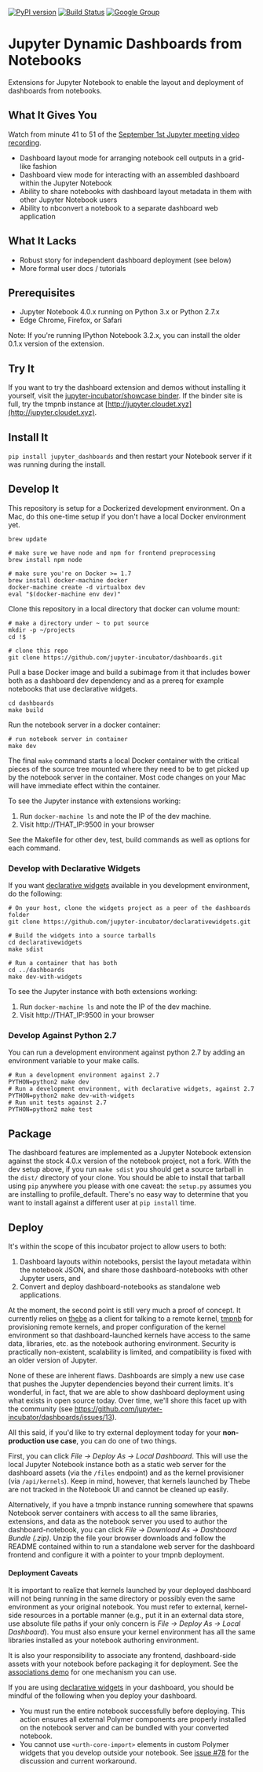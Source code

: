 [![PyPI version](https://badge.fury.io/py/jupyter_dashboards.svg)](https://badge.fury.io/py/jupyter_dashboards) [![Build Status](https://travis-ci.org/jupyter-incubator/dashboards.svg?branch=master)](https://travis-ci.org/jupyter-incubator/dashboards) [![Google Group](https://img.shields.io/badge/-Google%20Group-lightgrey.svg)](https://groups.google.com/forum/#!forum/jupyter)

# Jupyter Dynamic Dashboards from Notebooks

Extensions for Jupyter Notebook to enable the layout and deployment of dashboards from notebooks.

## What It Gives You

Watch from minute 41 to 51 of the [September 1st Jupyter meeting video recording](https://www.youtube.com/watch?v=SJiezXPhVv8).

* Dashboard layout mode for arranging notebook cell outputs in a grid-like fashion
* Dashboard view mode for interacting with an assembled dashboard within the Jupyter Notebook
* Ability to share notebooks with dashboard layout metadata in them with other Jupyter Notebook users
* Ability to nbconvert a notebook to a separate dashboard web application

## What It Lacks

* Robust story for independent dashboard deployment (see below)
* More formal user docs / tutorials

## Prerequisites

* Jupyter Notebook 4.0.x running on Python 3.x or Python 2.7.x
* Edge Chrome, Firefox, or Safari

Note: If you're running IPython Notebook 3.2.x, you can install the older 0.1.x version of the extension.

## Try It

If you want to try the dashboard extension and demos without installing it yourself, visit the [jupyter-incubator/showcase binder](http://mybinder.org/repo/jupyter-incubator/showcase). If the binder site is full, try the tmpnb instance at [http://jupyter.cloudet.xyz](http://jupyter.cloudet.xyz).

## Install It

`pip install jupyter_dashboards` and then restart your Notebook server if it was running during the install.

## Develop It

This repository is setup for a Dockerized development environment. On a Mac, do this one-time setup if you don't have a local Docker environment yet.

```
brew update

# make sure we have node and npm for frontend preprocessing
brew install npm node

# make sure you're on Docker >= 1.7
brew install docker-machine docker
docker-machine create -d virtualbox dev
eval "$(docker-machine env dev)"
```

Clone this repository in a local directory that docker can volume mount:

```
# make a directory under ~ to put source
mkdir -p ~/projects
cd !$

# clone this repo
git clone https://github.com/jupyter-incubator/dashboards.git
```

Pull a base Docker image and build a subimage from it that includes bower both as a dashboard dev dependency and as a prereq for example notebooks that use declarative widgets.

```
cd dashboards
make build
```

Run the notebook server in a docker container:

```
# run notebook server in container
make dev
```

The final `make` command starts a local Docker container with the critical pieces of the source tree mounted where they need to be to get picked up by the notebook server in the container. Most code changes on your Mac will have immediate effect within the container.

To see the Jupyter instance with extensions working:

1. Run `docker-machine ls` and note the IP of the dev machine.
2. Visit http://THAT_IP:9500 in your browser

See the Makefile for other dev, test, build commands as well as options for each command.

### Develop with Declarative Widgets

If you want [declarative widgets](https://github.com/jupyter-incubator/declarativewidgets) available in you development environment, do the following:

```
# On your host, clone the widgets project as a peer of the dashboards folder
git clone https://github.com/jupyter-incubator/declarativewidgets.git

# Build the widgets into a source tarballs
cd declarativewidgets
make sdist

# Run a container that has both
cd ../dashboards
make dev-with-widgets
```

To see the Jupyter instance with both extensions working:

1. Run `docker-machine ls` and note the IP of the dev machine.
2. Visit http://THAT_IP:9500 in your browser

### Develop Against Python 2.7

You can run a development environment against python 2.7 by adding an environment variable to your make calls.

```
# Run a development environment against 2.7
PYTHON=python2 make dev
# Run a development environment, with declarative widgets, against 2.7
PYTHON=python2 make dev-with-widgets
# Run unit tests against 2.7
PYTHON=python2 make test
```

## Package

The dashboard features are implemented as a Jupyter Notebook extension against the stock 4.0.x version of the notebook project, not a fork. With the dev setup above, if you run `make sdist` you should get a source tarball in the `dist/` directory of your clone. You should be able to install that tarball using `pip` anywhere you please with one caveat: the `setup.py` assumes you are installing to profile_default. There's no easy way to determine that you want to install against a different user at `pip install` time.

## Deploy

It's within the scope of this incubator project to allow users to both:

1. Dashboard layouts within notebooks, persist the layout metadata within the notebook JSON, and share those dashboard-notebooks with other Jupyter users, and
2. Convert and deploy dashboard-notebooks as standalone web applications.

At the moment, the second point is still very much a proof of concept. It currently relies on [thebe](https://github.com/oreillymedia/thebe) as a client for talking to a remote kernel, [tmpnb](https://github.com/jupyter/tmpnb) for provisioning remote kernels, and proper configuration of the kernel environment so that dashboard-launched kernels have access to the same data, libraries, etc. as the notebook authoring environment. Security is practically non-existent, scalability is limited, and compatibility is fixed with an older version of Jupyter.

None of these are inherent flaws. Dashboards are simply a new use case that pushes the Jupyter dependencies beyond their current limits. It's wonderful, in fact, that we are able to show dashboard deployment using what exists in open source today. Over time, we'll shore this facet up with the community (see https://github.com/jupyter-incubator/dashboards/issues/13).

All this said, if you'd like to try external deployment today for your **non-production use case**, you can do one of two things.

First, you can click *File &rarr; Deploy As &rarr; Local Dashboard*. This will use the local Jupyter Notebook instance both as a static web server for the dashboard assets (via the `/files` endpoint) and as the kernel provisioner (via `/api/kernels`). Keep in mind, however, that kernels launched by Thebe are not tracked in the Notebook UI and cannot be cleaned up easily.

Alternatively, if you have a tmpnb instance running somewhere that spawns Notebook server containers with access to all the same libraries, extensions, and data as the notebook server you used to author the dashboard-notebook, you can click *File &rarr; Download As &rarr; Dashboard Bundle (.zip)*. Unzip the file your browser downloads and follow the README contained within to run a standalone web server for the dashboard frontend and configure it  with a pointer to your tmpnb deployment.

#### Deployment Caveats

It is important to realize that kernels launched by your deployed dashboard will not being running in the same directory or possibly even the same environment as your original notebook. You must refer to external, kernel-side resources in a portable manner (e.g., put it in an external data store, use absolute file paths if your only concern is *File &rarr; Deploy As &rarr; Local Dashboard*). You must also ensure your kernel environment has all the same libraries installed as your notebook authoring environment.

It is also your responsibility to associate any frontend, dashboard-side assets with your notebook before packaging it for deployment. See the [associations demo](etc/notebooks/associations_demo/associations-demo.ipynb) for one mechanism you can use.

If you are using [declarative widgets](https://github.com/jupyter-incubator/declarativewidgets) in your dashboard, you should be mindful of the following when you deploy your dashboard.

* You must run the entire notebook successfully before deploying. This action ensures all external Polymer components are properly installed on the notebook server and can be bundled with your converted notebook.
* You cannot use `<urth-core-import>` elements in custom Polymer widgets that you develop outside your notebook. See [issue #78](https://github.com/jupyter-incubator/dashboards/issues/78) for the discussion and current workaround.
